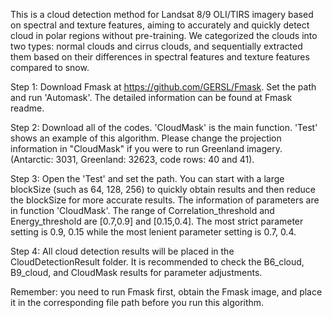 This is a cloud detection method for Landsat 8/9 OLI/TIRS imagery  based on spectral and texture features, aiming to accurately and quickly detect cloud in polar regions without pre-training. 
We categorized the clouds into two types: normal clouds and cirrus clouds, and sequentially extracted them based on their differences in spectral features and texture features compared to snow.

Step 1:
Download Fmask at https://github.com/GERSL/Fmask. Set the path and run 'Automask'. The detailed information can be found at Fmask readme.

Step 2:
Download all of the codes. 'CloudMask' is the main function. 'Test' shows an example of this algorithm. Please change the projection information in "CloudMask" if you were to run Greenland imagery. (Antarctic: 3031, Greenland: 32623, code rows: 40 and 41).

Step 3:
Open the 'Test' and set the path. You can start with a large blockSize (such as 64, 128, 256) to quickly obtain results and then reduce the blockSize for more accurate results. The information of parameters are in function 'CloudMask'. The range of Correlation_threshold and Energy_threshold are [0.7,0.9] and [0.15,0.4]. The most strict parameter setting is 0.9, 0.15 while the most lenient parameter setting is 0.7, 0.4.

Step 4:
All cloud detection results will be placed in the CloudDetectionResult folder. It is recommended to check the B6_cloud, B9_cloud, and CloudMask results for parameter adjustments.

Remember: you need to run Fmask first, obtain the Fmask image, and place it in the corresponding file path before you run this algorithm.
